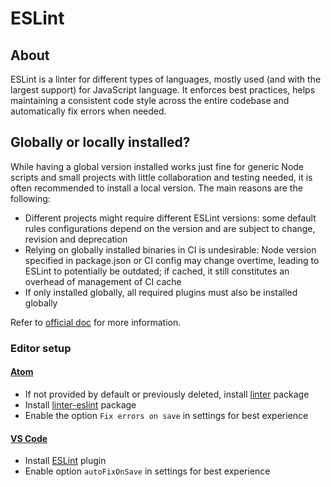 # ESLint

## About

ESLint is a linter for different types of languages, mostly used (and with the largest support) for JavaScript language. It enforces best practices, helps maintaining a consistent code style across the entire codebase and automatically fix errors when needed.

## Globally or locally installed?

While having a global version installed works just fine for generic Node scripts and small projects with little collaboration and testing needed, it is often recommended to install a local version. The main reasons are the following:

- Different projects might require different ESLint versions: some default rules configurations depend on the version and are subject to change, revision and deprecation
- Relying on globally installed binaries in CI is undesirable: Node version specified in package.json or CI config may change overtime, leading to ESLint to potentially be outdated; if cached, it still constitutes an overhead of management of CI cache
- If only installed globally, all required plugins must also be installed globally

Refer to [official doc](https://eslint.org/docs/user-guide/getting-started#installation-and-usage) for more information.

### Editor setup

#### [Atom](https://atom.io/)

- If not provided by default or previously deleted, install [linter](https://github.com/steelbrain/linter) package
- Install [linter-eslint](https://atom.io/packages/linter-eslint) package
- Enable the option `Fix errors on save` in settings for best experience

#### [VS Code](https://code.visualstudio.com/)

- Install [ESLint](https://marketplace.visualstudio.com/items?itemName=dbaeumer.vscode-eslint) plugin
- Enable option `autoFixOnSave` in settings for best experience

